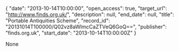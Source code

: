 {
  "date": "2013-10-14T10:00:00", 
  "open_access": true, 
  "target_url": "http://www.finds.org.uk/", 
  "description": null, 
  "end_date": null, 
  "title": "Portable Antiquities Scheme", 
  "record_id": "20131014T100000/Q02vz8aWlmcCaZTVeQ6GoQ==", 
  "publisher": "finds.org.uk", 
  "start_date": "2013-10-14T10:00:00Z"
}

None